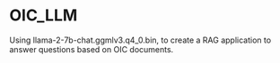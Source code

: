 # OIC_LLM

Using llama-2-7b-chat.ggmlv3.q4_0.bin, to create a RAG application to answer questions based on OIC documents.
